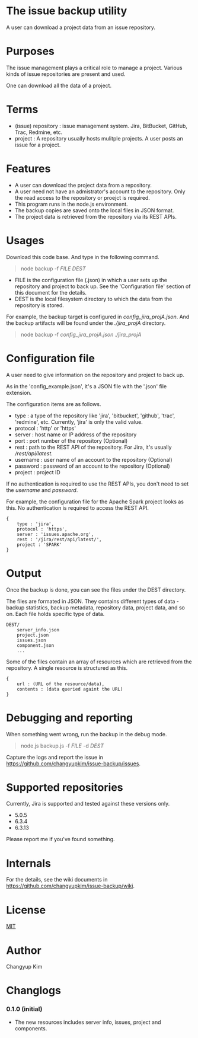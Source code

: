 # The issue backup utility

A user can download a project data from an issue repository. 


# Purposes

The issue management plays a critical role to manage a project. Various kinds of issue repositories are present and used.

One can download all the data of a project.


# Terms

- (issue) repository : issue management system. Jira, BitBucket, GitHub, Trac, Redmine, etc.
- project : A repository usually hosts mulitple projects. A user posts an issue for a project.


# Features

- A user can download the project data from a repository.
- A user need not have an admistrator's account to the repository. Only the read access to the repository or proejct is required.
- This program runs in the node.js environment.
- The backup copies are saved onto the local files in JSON format.
- The project data is retrieved from the repository via its REST APIs.


# Usages

Download this code base. And type in the following command.

> node backup -f _FILE_ _DEST_

- FILE is the configuration file (.json) in which a user sets up the repository and project to back up. See the 'Configuration file' section of this document for the details.
- DEST is the local filesystem directory to which the data from the repository is stored.

For example, the backup target is configured in _config_jira_projA.json_. And the backup artifacts will be found under the _./jira_projA_ directory.

> node backup -f _config_jira_projA.json_ _./jira_projA_


# Configuration file

A user need to give information on the repository and project to back up. 

As in the 'config_example.json', it's a JSON file with the '.json' file extension.

The configuration items are as follows.

- type : a type of the repository like 'jira', 'bitbucket', 'github', 'trac', 'redmine', etc. Currently, 'jira' is only the valid value.
- protocol : 'http' or 'https'
- server : host name or IP address of the repository
- port : port number of the repository (Optional)
- rest : path to the REST API of the repository. For Jira, it's usually _/rest/api/latest_.
- username : user name of an account to the repository (Optional)
- password : password of an account to the repository (Optional)
- project : project ID

If no authentication is required to use the REST APIs, you don't need to set the _username_ and _password_.

For example, the configuration file for the Apache Spark project looks as this. No authentication is required to access the REST API.

```
{
	type : 'jira',
	protocol : 'https',
	server : 'issues.apache.org',
	rest : '/jira/rest/api/latest/',
	project : 'SPARK'
}
```


# Output

Once the backup is done, you can see the files under the DEST directory.

The files are formated in JSON. They contains different types of data - backup statistics, backup metadata, repository data, project data, and so on. Each file holds specific type of data.


```
DEST/
	server_info.json
	project.json
	issues.json
	component.json
	...
```

Some of the files contain an array of resources which are retrieved from the repository. A single resource is structured as this.

```
{
	url : (URL of the resource/data),
	contents : (data queried againt the URL)
}
```


# Debugging and reporting

When something went wrong, run the backup in the debug mode.

> node.js backup.js -f _FILE_ -d _DEST_

Capture the logs and report the issue in https://github.com/changyupkim/issue-backup/issues.


# Supported repositories

Currently, Jira is supported and tested against these versions only.

- 5.0.5
- 6.3.4
- 6.3.13

Please report me if you've found something.


# Internals

For the details, see the wiki documents in https://github.com/changyupkim/issue-backup/wiki.

# License

[MIT](LICENSE)

# Author

Changyup Kim

# Changlogs

### 0.1.0 (initial)
* The new resources includes server info, issues, project and components.